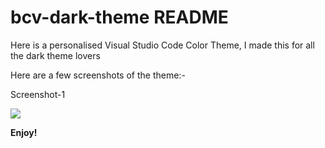 # bcv-dark-theme README

Here is a personalised Visual Studio Code Color Theme, I made this for all the dark theme lovers

Here are a few screenshots of the theme:-
 <p>Screenshot-1</p>
 <img src="themes/screenshot(29).png">


**Enjoy!**
